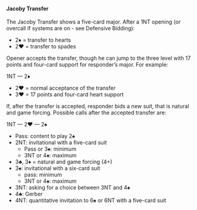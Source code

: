 #### Jacoby Transfer
The Jacoby Transfer shows a five-card major. 
After a 1NT opening (or overcall if systems are on - see Defensive Bidding):
   * 2♦ = transfer to hearts
   * 2♥ = transfer to spades

Opener accepts the transfer, though he can jump to the three level 
with 17 points and four-card support for responder’s major. For example:

1NT — 2♦

   * 2♥ = normal acceptance of the transfer
   * 3♥ = 17 points and four-card heart support

If, after the transfer is accepted, responder bids a new suit, 
that is natural and game forcing. 
Possible calls after the accepted transfer are:

1NT — 2♥ — 2♠
   * Pass: content to play 2♠
   * 2NT: invitational with a five-card suit
      * Pass or 3♠: minimum
      * 3NT or 4♠: maximum
   * 3♣, 3♦ = natural and game forcing (4+)
   * 3♠: invitational with a six-card suit
      * pass: minimum
      * 3NT or 4♠: maximum
   * 3NT: asking for a choice between 3NT and 4♠
   * 4♣: Gerber
   * 4NT: quantitative invitation to 6♠ or 6NT with a five-card suit

